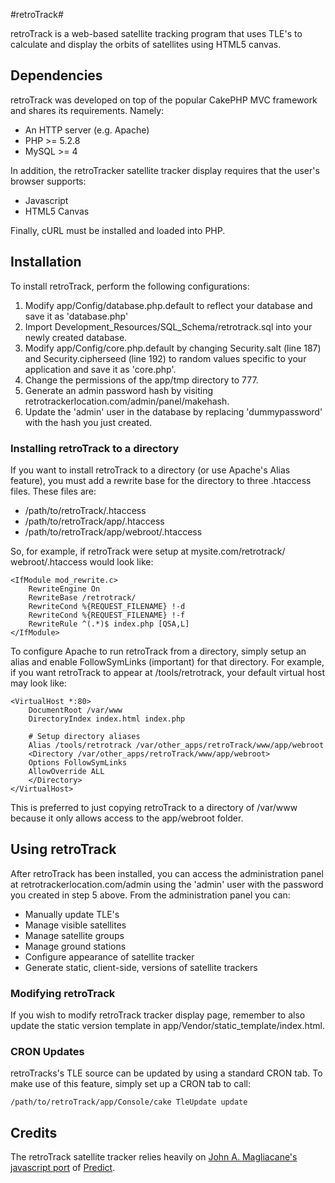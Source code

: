 #retroTrack#

retroTrack is a web-based satellite tracking program that uses TLE's to calculate and display the orbits of satellites using HTML5 canvas.

Dependencies
------------
retroTrack was developed on top of the popular CakePHP MVC framework and shares its requirements. Namely:
* An HTTP server (e.g. Apache)
* PHP >= 5.2.8
* MySQL >= 4

In addition, the retroTracker satellite tracker display requires that the user's browser supports:
* Javascript
* HTML5 Canvas

Finally, cURL must be installed and loaded into PHP.

Installation
------------
To install retroTrack, perform the following configurations:

1. Modify app/Config/database.php.default to reflect your database and save it as 'database.php'
2. Import Development_Resources/SQL_Schema/retrotrack.sql into your newly created database.
3. Modify app/Config/core.php.default by changing Security.salt (line 187) and Security.cipherseed (line 192) to random values specific to your application and save it as 'core.php'.
4. Change the permissions of the app/tmp directory to 777.
5. Generate an admin password hash by visiting retrotrackerlocation.com/admin/panel/makehash.
6. Update the 'admin' user in the database by replacing 'dummypassword' with the hash you just created.

### Installing retroTrack to a directory
If you want to install retroTrack to a directory (or use Apache's Alias feature), you must add a rewrite base for the directory to three .htaccess files. These files are:
* /path/to/retroTrack/.htaccess
* /path/to/retroTrack/app/.htaccess
* /path/to/retroTrack/app/webroot/.htaccess

So, for example, if retroTrack were setup at mysite.com/retrotrack/ webroot/.htaccess would look like:
```
<IfModule mod_rewrite.c>
    RewriteEngine On
	RewriteBase /retrotrack/
    RewriteCond %{REQUEST_FILENAME} !-d
    RewriteCond %{REQUEST_FILENAME} !-f
    RewriteRule ^(.*)$ index.php [QSA,L]
</IfModule>
```

To configure Apache to run retroTrack from a directory, simply setup an alias and enable FollowSymLinks (important) for that directory. For example, if you want retroTrack to appear at /tools/retrotrack, your default virtual host may look like:
```
<VirtualHost *:80>
    DocumentRoot /var/www
    DirectoryIndex index.html index.php
    
    # Setup directory aliases
    Alias /tools/retrotrack /var/other_apps/retroTrack/www/app/webroot
    <Directory /var/other_apps/retroTrack/www/app/webroot>
	Options FollowSymLinks
	AllowOverride ALL
    </Directory>
</VirtualHost>
```
This is preferred to just copying retroTrack to a directory of /var/www because it only allows access to the app/webroot folder. 

Using retroTrack
----------------
After retroTrack has been installed, you can access the administration panel at retrotrackerlocation.com/admin using the 'admin' user with the password you created in step 5 above. From the administration panel you can:
* Manually update TLE's
* Manage visible satellites
* Manage satellite groups
* Manage ground stations
* Configure appearance of satellite tracker
* Generate static, client-side, versions of satellite trackers

### Modifying retroTrack
If you wish to modify retroTrack tracker display page, remember to also update the static version template in app/Vendor/static_template/index.html.

### CRON Updates
retroTracks's TLE source can be updated by using a standard CRON tab. To make use of this feature, simply set up a CRON tab to call:

```
/path/to/retroTrack/app/Console/cake TleUpdate update
```

Credits
-------
The retroTrack satellite tracker relies heavily on [John A. Magliacane's javascript port](https://bitbucket.org/andrewtwest/orbtrak) of [Predict](http://www.qsl.net/kd2bd/predict.html).

